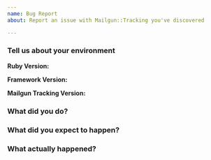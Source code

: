 ```yaml
---
name: Bug Report
about: Report an issue with Mailgun::Tracking you've discovered

---
```


### Tell us about your environment

**Ruby Version:**

**Framework Version:**

**Mailgun Tracking Version:**

### What did you do?

### What did you expect to happen?

### What actually happened?
